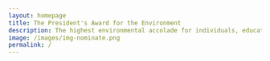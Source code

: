 ```yaml
---
layout: homepage
title: The President's Award for the Environment
description: The highest environmental accolade for individuals, educational institutions and organisations that have made outstanding contributions towards environmental and water resource sustainability in Singapore
image: /images/img-nominate.png
permalink: /
---
```

